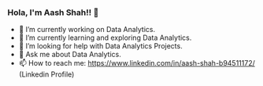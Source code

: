 ### Hola, I'm Aash Shah!! 👋

- 🔭 I’m currently working on Data Analytics.
- 🌱 I’m currently learning and exploring Data Analytics.
- 🤔 I’m looking for help with Data Analytics Projects.
- 💬 Ask me about Data Analytics.
- 📫 How to reach me: https://www.linkedin.com/in/aash-shah-b94511172/ (Linkedin Profile)
         
                      
         
